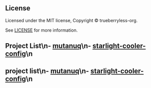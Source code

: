 ## License

Licensed under the MIT license, Copyright © trueberryless-org.

See [LICENSE](/LICENSE) for more information.
## Project List\n- [mutanuq](https://mutanuq.trueberryless.org)\n- [starlight-cooler-config](https://starlight-cooler-config.trueberryless.org)\n
## project list\n- [mutanuq](https://mutanuq.trueberryless.org)\n- [starlight-cooler-config](https://starlight-cooler-config.trueberryless.org)\n
